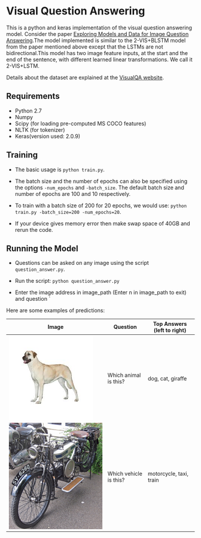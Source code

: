 # Visual Question Answering
This is a python and keras implementation of the visual question answering model. Consider the paper [Exploring Models and Data for Image Question Answering](https://arxiv.org/abs/1505.02074).The model implemented is similar to the 2-VIS+BLSTM model from the paper mentioned above except that the LSTMs are not bidirectional.This model has two image feature inputs, at the start and the end of the sentence, with different learned linear transformations. We call it 2-VIS+LSTM. 

Details about the dataset are explained at the [VisualQA website](http://www.visualqa.org/). 

## Requirements

* Python 2.7
* Numpy
* Scipy (for loading pre-computed MS COCO features)
* NLTK (for tokenizer)
* Keras(version used: 2.0.9)

## Training

* The basic usage is `python train.py`. 

* The batch size and the number of epochs can also be specified using the options `-num_epochs` and `-batch_size`. The default batch size and number of epochs are 100 and 10 respectively.

* To train with a batch size of 200 for 20 epochs, we would use: `python train.py -batch_size=200 -num_epochs=20`.

* If your device gives memory error then make swap space of 40GB and rerun the code.


## Running the Model

* Questions can be asked on any image using the script `question_answer.py`.

* Run the script: `python question_answer.py` 

* Enter the image address in image_path (Enter n in image_path to exit) and question  `

Here are some examples of predictions:

| Image                                              | Question                   | Top Answers (left to right) |
|----------------------------------------------------|----------------------------|-----------------------------|
| <img src="examples/dog.jpeg"> 					           | Which animal is this?      | dog, cat, giraffe           |
| <img src="examples/COCO_val2014_000000000073.jpg"> | Which vehicle is this?     | motorcycle, taxi, train     |
